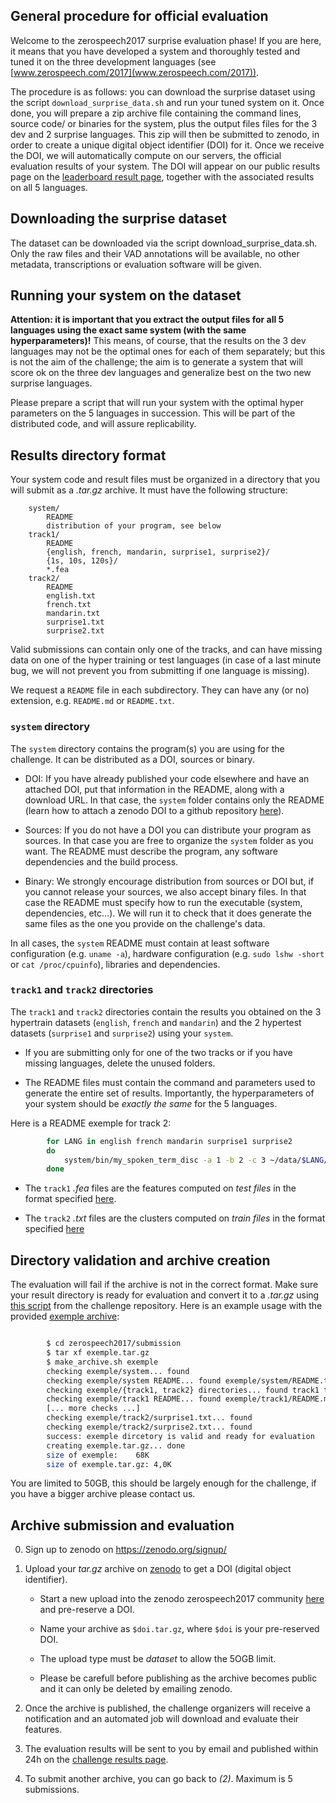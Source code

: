 ## General procedure for official evaluation ##

Welcome to the zerospeech2017 surprise evaluation phase!  If you are
here, it means that you have developed a system and thoroughly tested
and tuned it on the three development languages
(see [www.zerospeech.com/2017](www.zerospeech.com/2017)).

The procedure is as follows: you can download the surprise dataset
using the script `download_surprise_data.sh` and run your tuned system
on it. Once done, you will prepare a zip archive file containing the
command lines, source code/ or binaries for the system, plus the
output files files for the 3 dev and 2 surprise languages. This zip
will then be submitted to zenodo, in order to create a unique digital
object identifier (DOI) for it.  Once we receive the DOI, we will
automatically compute on our servers, the official evaluation results
of your system. The DOI will appear on our public results page on the
[leaderboard result page](http://www.zerospeech.com/2017/page_5.html),
together with the associated results on all 5 languages.

## Downloading the surprise dataset ##

The dataset can be downloaded via the script
download_surprise_data.sh. Only the raw files and their VAD
annotations will be available, no other metadata, transcriptions or
evaluation software will be given.


## Running your system on the dataset ##

**Attention: it is important that you extract the output files for all
5 languages using the exact same system (with the same
hyperparameters)!** This means, of course, that the results on the 3
dev languages may not be the optimal ones for each of them separately;
but this is not the aim of the challenge; the aim is to generate a
system that will score ok on the three dev languages and generalize
best on the two new surprise languages.

Please prepare a script that will run your system with the optimal
hyper parameters on the 5 languages in succession. This will be part
of the distributed code, and will assure replicability.

## Results directory format ##

Your system code and result files must be organized in a directory
that you will submit as a *.tar.gz* archive. It must have the
following structure:

```
    system/
        README
        distribution of your program, see below
    track1/
        README
        {english, french, mandarin, surprise1, surprise2}/
        {1s, 10s, 120s}/
        *.fea
    track2/
        README
        english.txt
        french.txt
        mandarin.txt
        surprise1.txt
        surprise2.txt
```

Valid submissions can contain only one of the tracks, and can have
missing data on one of the hyper training or test languages (in case
of a last minute bug, we will not prevent you from submitting if one
language is missing).

We request a `README` file in each subdirectory. They can have any (or
no) extension, e.g. `README.md` or `README.txt`.


### `system` directory ###

The `system` directory contains the program(s) you are using for the
challenge. It can be distributed as a DOI, sources or binary.

* DOI: If you have already published your code elsewhere and have an
  attached DOI, put that information in the README, along with a
  download URL. In that case, the `system` folder contains only the
  README (learn how to attach a zenodo DOI to a github
  repository
  [here](https://guides.github.com/activities/citable-code/)).

* Sources: If you do not have a DOI you can distribute your program as
  sources. In that case you are free to organize the `system` folder
  as you want. The README must describe the program, any software
  dependencies and the build process.

* Binary: We strongly encourage distribution from sources or DOI but,
  if you cannot release your sources, we also accept binary files. In
  that case the README must specify how to run the executable (system,
  dependencies, etc...). We will run it to check that it does generate
  the same files as the one you provide on the challenge's data.

In all cases, the `system` README must contain at least software
configuration (e.g. `uname -a`), hardware configuration (e.g. `sudo
lshw -short` or `cat /proc/cpuinfo`), libraries and dependencies.


### `track1` and `track2` directories ###

The `track1` and `track2` directories contain the results you obtained
on the 3 hypertrain datasets (`english`, `french` and `mandarin`) and
the 2 hypertest datasets (`surprise1` and `surprise2`) using your
`system`.

* If you are submitting only for one of the two tracks or if you have
  missing languages, delete the unused folders.

* The README files must contain the command and parameters used to
  generate the entire set of results. Importantly, the hyperparameters
  of your system should be *exactly the same* for the 5 languages.

Here is a README exemple for track 2:

```bash
        for LANG in english french mandarin surprise1 surprise2
        do
            system/bin/my_spoken_term_disc -a 1 -b 2 -c 3 ~/data/$LANG/training > track2/$LANG.txt
        done
```


* The `track1` *.fea* files are the features computed on *test files* in the format specified
  [here](https://github.com/bootphon/zerospeech2017#features-file-format).

* The `track2` *.txt* files are the clusters computed on *train files* in the format specified
  [here](https://github.com/bootphon/zerospeech2017#evaluation-input-format)


## Directory validation and archive creation ##

The evaluation will fail if the archive is not in the correct
format. Make sure your result directory is ready for evaluation and
convert it to a *.tar.gz* using
[this script](https://github.com/bootphon/zerospeech2017/blob/master/submission/make_archive.sh)
from the challenge repository. Here is an example usage with the provided
[exemple archive](https://github.com/bootphon/zerospeech2017/blob/master/submission/exemple.tar.gz):


```bash

        $ cd zerospeech2017/submission
        $ tar xf exemple.tar.gz
        $ make_archive.sh exemple
        checking exemple/system... found
        checking exemple/system README... found exemple/system/README.txt
        checking exemple/{track1, track2} directories... found track1 track2
        checking exemple/track1 README... found exemple/track1/README.md
        [... more checks ...]
        checking exemple/track2/surprise1.txt... found
        checking exemple/track2/surprise2.txt... found
        success: exemple dircetory is valid and ready for evaluation
        creating exemple.tar.gz... done
        size of exemple:	68K
        size of exemple.tar.gz:	4,0K
```

You are limited to 50GB, this should be largely enough for the
challenge, if you have a bigger archive please contact us.


## Archive submission and evaluation ##

0. Sign up to zenodo on https://zenodo.org/signup/

1. Upload your *tar.gz* archive
   on [zenodo](https://zenodo.org/communities/zerospeech2017) to get a
   DOI (digital object identifier).

    - Start a new upload into the zenodo zerospeech2017 community
      [here](https://zenodo.org/deposit/new?c=zerospeech2017) and
      pre-reserve a DOI.

   - Name your archive as `$doi.tar.gz`, where `$doi` is your
     pre-reserved DOI.

   - The upload type must be *dataset* to allow the 5OGB limit.

   - Please be carefull before publishing as the archive becomes
     public and it can only be deleted by emailing zenodo.

2. Once the archive is published, the challenge organizers will
   receive a notification and an automated job will download and
   evaluate their features.

3. The evaluation results will be sent to you by email and published
   within 24h on the
   [challenge results page](http://www.zerospeech.com/bootphon/2017/page_5.html).

4. To submit another archive, you can go back to *(2)*. Maximum is 5
   submissions.
